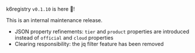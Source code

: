 k6registry `v0.1.10` is here 🎉!

This is an internal maintenance release.

- JSON property refinements: `tier` and `product` properties are introduced instead of `official` and `cloud` properties
- Clearing responsibility: the jq filter feature has been removed

